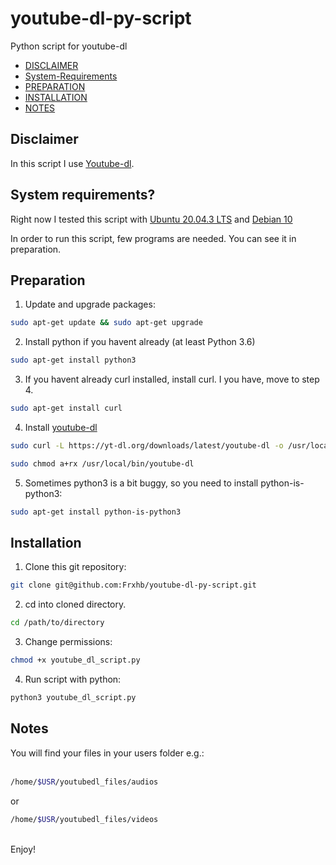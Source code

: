 # youtube-dl-py-script
Python script for youtube-dl



- [DISCLAIMER](##Disclaimer)
- [System-Requirements](##Systemrequirements)
- [PREPARATION](##Preparation)
- [INSTALLATION](##Installation)
- [NOTES](##Notes)


## Disclaimer
In this script I use [Youtube-dl](https://github.com/ytdl-org/youtube-dl).


## System requirements?
Right now I tested this script with [Ubuntu 20.04.3 LTS](https://releases.ubuntu.com/20.04/) and [Debian 10](https://www.debian.org/index.de.html)

In order to run this script, few programs are needed. You can see it in preparation.

## Preparation

1. Update and upgrade packages:

```bash
sudo apt-get update && sudo apt-get upgrade
```

2.  Install python if you havent already (at least Python 3.6)
```bash
sudo apt-get install python3
```
3. If you havent already curl installed, install curl. I you have, move to step 4.
```bash
sudo apt-get install curl
```
4. Install [youtube-dl](https://github.com/ytdl-org/youtube-dl#installation)
```bash
sudo curl -L https://yt-dl.org/downloads/latest/youtube-dl -o /usr/local/bin/youtube-dl

sudo chmod a+rx /usr/local/bin/youtube-dl
```
5. Sometimes python3 is a bit buggy, so you need to install python-is-python3:
```bash
sudo apt-get install python-is-python3
```
## Installation

1. Clone this git repository:
```bash
git clone git@github.com:Frxhb/youtube-dl-py-script.git
```
2. cd into cloned directory.
```bash
cd /path/to/directory
```
3. Change permissions:
```bash
chmod +x youtube_dl_script.py
```
4. Run script with python:
```bash
python3 youtube_dl_script.py
```

## Notes

You will find your files in your users folder e.g.: 
<br>
<br>
```bash
/home/$USR/youtubedl_files/audios
```

or <br>

```bash
/home/$USR/youtubedl_files/videos
```
<br> 
Enjoy!